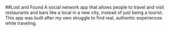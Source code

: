 ##Lost and Found 
A social network app that allows people to travel and visit restaurants and bars like a local in a new city, instead of just being a tourist. This app was built after my own struggle to find real, authentic experiences while traveling.

